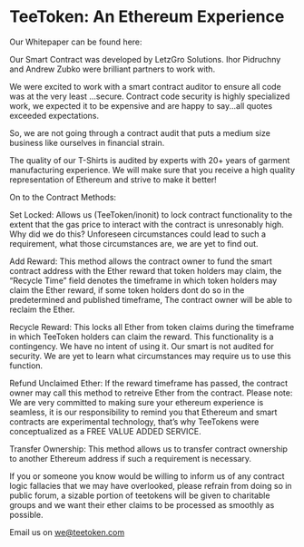 # TeeToken: An Ethereum Experience

 Our Whitepaper can be found here: 
 
 Our Smart Contract was developed by LetzGro Solutions. Ihor Pidruchny and Andrew Zubko were brilliant partners to work with.

We were excited to work with a smart contract auditor to ensure all code was at the very least ...secure. Contract code security is highly specialized work, we expected it to be expensive and are happy to say...all quotes exceeded expectations.

So, we are not going through a contract audit that puts a medium size business like ourselves in financial strain. 

The quality of our T-Shirts is audited by experts with 20+ years of garment manufacturing experience. We will make sure that you receive a high quality representation of Ethereum and strive to make it better!

On to the Contract Methods:

Set Locked: Allows us (TeeToken/inonit) to lock contract functionality to the extent that the gas price to interact with the contract is unresonably high. Why did we do this? Unforeseen circumstances could lead to such a requirement, what those circumstances are, we are yet to find out.

Add Reward: This method allows the contract owner to fund the smart contract address with the Ether reward that token holders may claim, the “Recycle Time” field denotes the timeframe in which token holders may claim the Ether reward, if some token holders dont do so in the predetermined and published timeframe, The contract owner will be able to reclaim the Ether.

Recycle Reward: This locks all Ether from token claims during the timeframe in which TeeToken holders can claim the reward. This functionality is a contingency. We have no intent of using it. Our smart is not audited for security. We are yet to learn what circumstances may require us to use this function.

Refund Unclaimed Ether: If the reward timeframe has passed, the contract owner may call this method to retreive Ether from the contract.   Please note: We are very committed to making sure your ethereum experience is seamless, it is our responsibility to remind you that Ethereum and smart contracts are experimental technology, that’s why TeeTokens were conceptualized as a FREE VALUE ADDED SERVICE.

Transfer Ownership: This method allows us to transfer contract ownership to another Ethereum address if such a requirement is necessary.


If you or someone you know would be willing to inform us of any contract logic fallacies that we may have overlooked, please refrain from doing so in public forum, a sizable portion of teetokens will be given to charitable groups and we want their ether claims to be processed as smoothly as possible. 

Email us on we@teetoken.com
